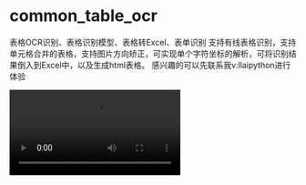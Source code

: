 # common_table_ocr
表格OCR识别、表格识别模型、表格转Excel、表单识别 支持有线表格识别，支持单元格合并的表格，支持图片方向矫正，可实现单个字符坐标的解析，可将识别结果倒入到Excel中，以及生成html表格。 感兴趣的可以先联系我v:llaipython进行体验 

<video src="D:\learn\Python-study\python学习资料\git\common_table_ocr\表格识别.mp4"></video>